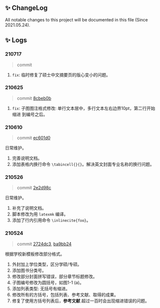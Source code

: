 ## ✨ ChangeLog
All notable changes to this project will be documented in this file (Since 2021.05.24).

<!-- The format is based on Keep a [Changelog](https://keepachangelog.com/en/1.0.0/). -->

## ✨ Logs
### 210717
> commit
[](
)

1. `fix`: 临时修复了硕士中文摘要页的版心变小的问题。

### 210625
> commit
[8cbeb0b](
https://github.com/lazyshawn/hitszthesis/commit/8cbeb0b89c4d4e71a9271ab9bd902f9d3b1c8843)

1. `fix`: 子图图注格式修改: 单行文本居中，多行文本左右边界10pt，第二行开始缩进
到编号之后。

### 210610
> commit
[ec601d0](
https://github.com/lazyshawn/hitszthesis/commit/ec601d04e81aafae2354148ec0c025871650c80d)

日常维护。
1. 完善说明文档。
1. 添加表格内换行命令 `\tabincell{}{}`。解决英文封面专业名称的换行问题。

### 210526
> commit
[2e2d98c](
https://github.com/lazyshawn/hitszthesis/commit/2e2d98c44593a708cafe084d5b48034308130d7b)

日常维护。
1. 补充了说明文档。
1. 脚本修改为用 `latexmk` 编译。
1. 添加了行内引用命令 `\inlinecite{foo}`。


### 210524
> commit
[2724dc3](
https://github.com/lazyshawn/hitszthesis/commit/2724dc38a52d08d6004452fb89a725092436e15a),
[ba9bb24](
https://github.com/lazyshawn/hitszthesis/commit/ba9bb24fbc0630abaca8881610b13853ecd3fba0)

根据学校新模板修改部分格式。
1. 外封加上学位类型，区分学硕/专硕。
1. 添加图书分类号。
1. 修改部分封面拼写错误，部分章节标题修改。
1. 子图编号修改为圆括号，如图1-1 (a)。
1. 添加列表类型: 无括号有缩进。
1. 修改所有的方括号，包括列表、参考文献、取得的成果。
1. 修复了使用方括号列表后，**参考文献** 超过一百时会出现缩进错误的问题。

